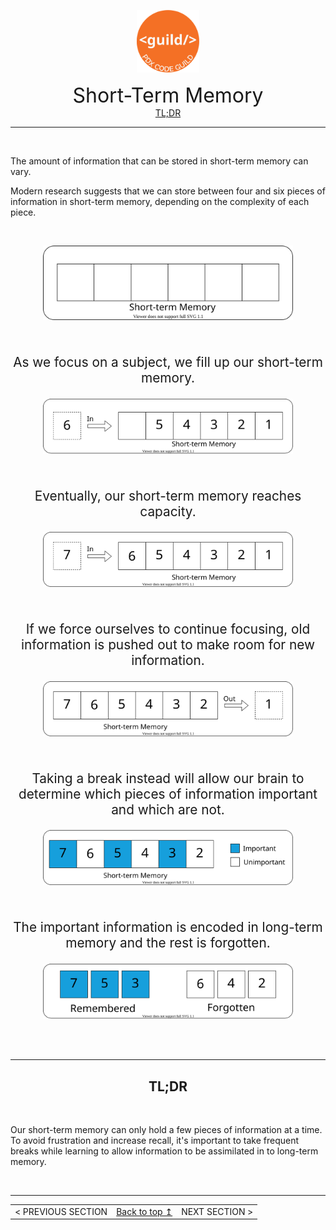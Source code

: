 <p align="center" id="top">
<img src="./images/pdx_code_guild_logo.svg" width=100/>

</p>
<center>
    <span style="font-size:2rem">Short-Term Memory</span><br>
    <a href="#tldr">TL;DR</a>
</center>

---

<br>


The amount of information that can be stored in short-term memory can vary.

Modern research suggests that we can store between four and six pieces of information in short-term memory, depending on the complexity of each piece.

<br>

<p align="center">
    <img src="./images/short_term_memory/STM_1.drawio.svg" width=400/>
</p>

<br>
<p align="center" style="font-size:1.3rem">As we focus on a subject, we fill up our short-term memory.</p>
<p align="center"><img src="./images/short_term_memory/STM_2.drawio.svg" width=400/></p>

<br>
<p align="center" style="font-size:1.3rem">Eventually, our short-term memory reaches capacity.</p>
<p align="center" ><img src="./images/short_term_memory/STM_3.drawio.svg" width=400/></p>
<br>

<p align="center" style="font-size:1.3rem">If we force ourselves to continue focusing, 
old information is pushed out to make room for new information.</p>
<p align="center"><img src="./images/short_term_memory/STM_4.drawio.svg" width=400/></p>
<br>


<p align="center" style="font-size:1.3rem">Taking a break instead will allow our brain to determine which pieces of information important and which are not.</p>
<p align="center"><img src="./images/short_term_memory/STM_5.drawio.svg" width=400/></p>
<br>

<p align="center" style="font-size:1.3rem">The important information is encoded in long-term memory and the rest is forgotten.</p>
<p align="center"><img src="./images/short_term_memory/STM_6.drawio.svg" width=400/></p>

<br>


<br>

---

<center>
    <h2 id="tldr">TL;DR</h2>
</center>

<br>


Our short-term memory can only hold a few pieces of information at a time. To avoid frustration and increase recall, it's important to take frequent breaks while learning to allow information to be assimilated in to long-term memory.

<br>

--- 
<table style="width:100%">
    <tr>
        <td align="left">
        < PREVIOUS SECTION
        </td>
        <td>
            <a href="#top">Back to top &mapstoup;</a>
        </td>
        <td align="right">
        NEXT SECTION >
        </td>
    </tr>
</table>
